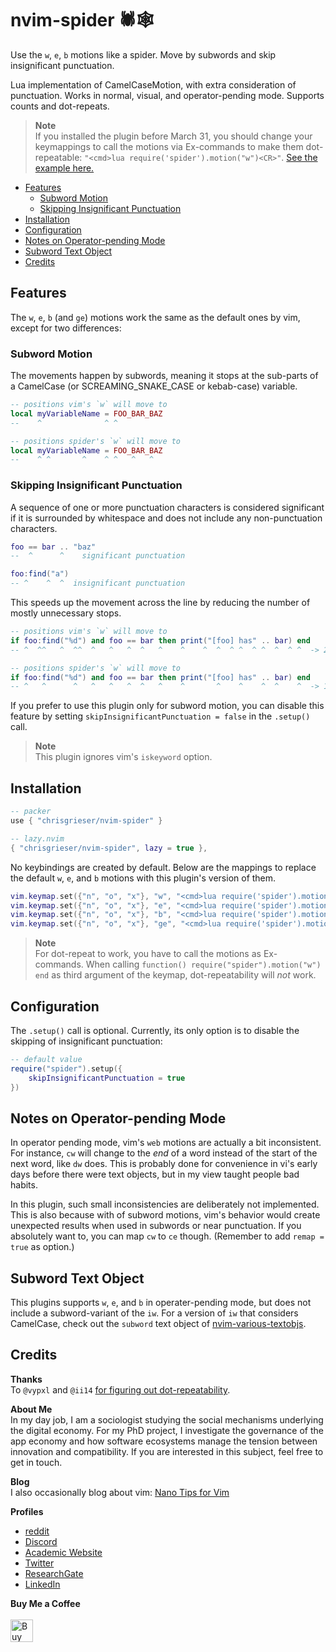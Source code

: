 # nvim-spider 🕷️🕸️
Use the `w`, `e`, `b` motions like a spider. Move by subwords and skip insignificant punctuation.

Lua implementation of CamelCaseMotion, with extra consideration of punctuation. Works in normal, visual, and operator-pending mode. Supports counts and dot-repeats.

> __Note__  
> If you installed the plugin before March 31, you should change your
> keymappings to call the motions via Ex-commands to make them dot-repeatable: `"<cmd>lua
> require('spider').motion("w")<CR>"`. [See the example here.](#installation)

<!--toc:start-->
- [Features](#features)
	- [Subword Motion](#subword-motion)
	- [Skipping Insignificant Punctuation](#skipping-insignificant-punctuation)
- [Installation](#installation)
- [Configuration](#configuration)
- [Notes on Operator-pending Mode](#notes-on-operator-pending-mode)
- [Subword Text Object](#subword-text-object)
- [Credits](#credits)
<!--toc:end-->

## Features
The `w`, `e`, `b` (and `ge`) motions work the same as the default ones by vim, except for two differences:

### Subword Motion
The movements happen by subwords, meaning it stops at the sub-parts of a CamelCase (or SCREAMING_SNAKE_CASE or kebab-case) variable.

```lua
-- positions vim's `w` will move to
local myVariableName = FOO_BAR_BAZ
--    ^              ^ ^

-- positions spider's `w` will move to
local myVariableName = FOO_BAR_BAZ
--    ^ ^       ^    ^ ^   ^   ^
```

### Skipping Insignificant Punctuation
A sequence of one or more punctuation characters is considered significant if it is surrounded by whitespace and does not include any non-punctuation characters.

```lua
foo == bar .. "baz"
--  ^      ^    significant punctuation

foo:find("a")
-- ^    ^  ^  insignificant punctuation
```

This speeds up the movement across the line by reducing the number of mostly unnecessary stops.

```lua
-- positions vim's `w` will move to
if foo:find("%d") and foo == bar then print("[foo] has" .. bar) end
-- ^  ^^   ^  ^^  ^   ^   ^  ^   ^    ^    ^  ^  ^ ^  ^ ^  ^  ^ ^  -> 21

-- positions spider's `w` will move to
if foo:find("%d") and foo == bar then print("[foo] has" .. bar) end
-- ^   ^      ^   ^   ^   ^  ^   ^    ^       ^    ^    ^  ^    ^  -> 14
```

If you prefer to use this plugin only for subword motion, you can disable this feature by setting `skipInsignificantPunctuation = false` in the `.setup()` call.

> __Note__  
> This plugin ignores vim's `iskeyword` option.

## Installation

```lua
-- packer
use { "chrisgrieser/nvim-spider" }

-- lazy.nvim
{ "chrisgrieser/nvim-spider", lazy = true },
```

No keybindings are created by default. Below are the mappings to replace the default `w`, `e`, and `b` motions with this plugin's version of them.

```lua
vim.keymap.set({"n", "o", "x"}, "w", "<cmd>lua require('spider').motion('w')<CR>", { desc = "Spider-w" })
vim.keymap.set({"n", "o", "x"}, "e", "<cmd>lua require('spider').motion('e')<CR>", { desc = "Spider-e" })
vim.keymap.set({"n", "o", "x"}, "b", "<cmd>lua require('spider').motion('b')<CR>", { desc = "Spider-b" })
vim.keymap.set({"n", "o", "x"}, "ge", "<cmd>lua require('spider').motion('ge')<CR>", { desc = "Spider-ge" })
```

> __Note__  
> For dot-repeat to work, you have to call the motions as Ex-commands. When calling `function() require("spider").motion("w") end` as third argument of the keymap, dot-repeatability <!-- vale Google.Will = NO -->will *not* work.

## Configuration
The `.setup()` call is optional. Currently, its only option is to disable the skipping of insignificant punctuation:

```lua
-- default value
require("spider").setup({
	skipInsignificantPunctuation = true
})
```

## Notes on Operator-pending Mode
<!-- vale Google.FirstPerson = NO -->
In operator pending mode, vim's `web` motions are actually a bit inconsistent. For instance, `cw` will change to the *end* of a word instead of the start of the next word, like `dw` does. This is probably done for convenience in vi's early days before there were text objects, but in my view taught people bad habits.

In this plugin, such small inconsistencies are deliberately not implemented. This is also because with of subword motions, vim's behavior would create unexpected results when used in subwords or near punctuation. If you absolutely want to, you can map `cw` to `ce` though. (Remember to add `remap = true` as option.)
<!-- vale Google.FirstPerson = YES -->
## Subword Text Object
This plugins supports `w`, `e`, and `b` in operater-pending mode, but does not include a subword-variant of the `iw`. For a version of `iw` that considers CamelCase, check out the `subword` text object of [nvim-various-textobjs](https://github.com/chrisgrieser/nvim-various-textobjs).

## Credits
__Thanks__  
To `@vypxl` and `@ii14` [for figuring out dot-repeatability](https://github.com/chrisgrieser/nvim-spider/pull/4).

<!-- vale Google.FirstPerson = NO -->
__About Me__  
In my day job, I am a sociologist studying the social mechanisms underlying the digital economy. For my PhD project, I investigate the governance of the app economy and how software ecosystems manage the tension between innovation and compatibility. If you are interested in this subject, feel free to get in touch.

__Blog__  
I also occasionally blog about vim: [Nano Tips for Vim](https://nanotipsforvim.prose.sh)

__Profiles__  
- [reddit](https://www.reddit.com/user/pseudometapseudo)
- [Discord](https://discordapp.com/users/462774483044794368/)
- [Academic Website](https://chris-grieser.de/)
- [Twitter](https://twitter.com/pseudo_meta)
- [ResearchGate](https://www.researchgate.net/profile/Christopher-Grieser)
- [LinkedIn](https://www.linkedin.com/in/christopher-grieser-ba693b17a/)

__Buy Me a Coffee__  
<br>
<a href='https://ko-fi.com/Y8Y86SQ91' target='_blank'><img height='36' style='border:0px;height:36px;' src='https://cdn.ko-fi.com/cdn/kofi1.png?v=3' border='0' alt='Buy Me a Coffee at ko-fi.com' /></a>
